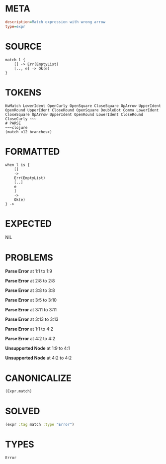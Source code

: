 # META
~~~ini
description=Match expression with wrong arrow
type=expr
~~~
# SOURCE
~~~roc
match l {
    [] -> Err(EmptyList)
    [.., e] -> Ok(e)
}
~~~
# TOKENS
~~~text
KwMatch LowerIdent OpenCurly OpenSquare CloseSquare OpArrow UpperIdent OpenRound UpperIdent CloseRound OpenSquare DoubleDot Comma LowerIdent CloseSquare OpArrow UpperIdent OpenRound LowerIdent CloseRound CloseCurly ~~~
# PARSE
~~~clojure
(match <12 branches>)
~~~
# FORMATTED
~~~roc
when l is {
	[]
	->
	Err(EmptyList)
	[..]
	e
	]
	->
	Ok(e)
} -> 
~~~
# EXPECTED
NIL
# PROBLEMS
**Parse Error**
at 1:1 to 1:9

**Parse Error**
at 2:8 to 2:8

**Parse Error**
at 3:8 to 3:8

**Parse Error**
at 3:5 to 3:10

**Parse Error**
at 3:11 to 3:11

**Parse Error**
at 3:13 to 3:13

**Parse Error**
at 1:1 to 4:2

**Parse Error**
at 4:2 to 4:2

**Unsupported Node**
at 1:9 to 4:1

**Unsupported Node**
at 4:2 to 4:2

# CANONICALIZE
~~~clojure
(Expr.match)
~~~
# SOLVED
~~~clojure
(expr :tag match :type "Error")
~~~
# TYPES
~~~roc
Error
~~~
